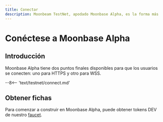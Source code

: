 ```yaml
---
title: Conectar
description: Moonbeam TestNet, apodado Moonbase Alpha, es la forma más fácil de comenzar con un entorno Polkadot. Siga este tutorial para conectarse a TestNet.
---
```


# Conéctese a Moonbase Alpha

## Introducción

Moonbase Alpha tiene dos puntos finales disponibles para que los usuarios se conecten: uno para HTTPS y otro para WSS.

--8<-- 'text/testnet/connect.md'

## Obtener fichas

Para comenzar a construir en Moonbase Alpha, puede obtener tokens DEV de nuestro [faucet](/getting-started/testnet/faucet/).
